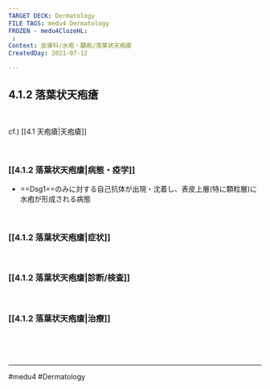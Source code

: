 ```yaml
---
TARGET DECK: Dermatology
FILE TAGS: medu4 Dermatology
FROZEN - medu4ClozeHL:
 : 
Context: 皮膚科/水疱・膿疱/落葉状天疱瘡
CreatedDay: 2021-07-12

---
```


## 4.1.2 落葉状天疱瘡

<br>

cf.) [[4.1 天疱瘡|天疱瘡]]

<br>


### [[4.1.2 落葉状天疱瘡|病態・疫学]]
* ==Dsg1==のみに対する自己抗体が出現・沈着し、表皮上層(特に顆粒層)に水疱が形成される病態
<!--ID: 1626163350171-->


<br>

### [[4.1.2 落葉状天疱瘡|症状]]


<br>

### [[4.1.2 落葉状天疱瘡|診断/検査]]


<br>

### [[4.1.2 落葉状天疱瘡|治療]]


<br><br><br>

---
#medu4 #Dermatology  
